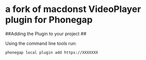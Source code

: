 # a fork of macdonst VideoPlayer plugin for Phonegap #

##Adding the Plugin to your project ##

Using the command line tools run:

    phonegap local plugin add https://XXXXXXX
